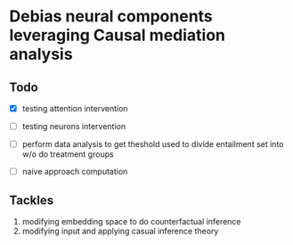 # Debias neural components leveraging Causal mediation analysis


## Todo
- [x] testing attention intervention
- [ ] testing neurons intervention
- [ ] perform data analysis to get theshold used to divide entailment set into w/o do treatment groups
- [ ] naive approach computation


## Tackles
1. modifying embedding space to do counterfactual inference
2. modifying input and applying casual inference theory 



     


